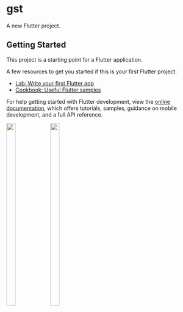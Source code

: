 # gst

A new Flutter project.

## Getting Started

This project is a starting point for a Flutter application.

A few resources to get you started if this is your first Flutter project:

- [Lab: Write your first Flutter app](https://docs.flutter.dev/get-started/codelab)
- [Cookbook: Useful Flutter samples](https://docs.flutter.dev/cookbook)

For help getting started with Flutter development, view the
[online documentation](https://docs.flutter.dev/), which offers tutorials,
samples, guidance on mobile development, and a full API reference.
<p>
  <img src = "https://user-images.githubusercontent.com/114208600/218414103-858e53af-dffe-4b59-8a8c-2b367d5ab834.png" width=22% height=35%>
   <img src = "https://user-images.githubusercontent.com/114208600/218414147-af11ec8f-3226-42a9-a95d-b2325d293931.png" width=22% height=35%>
 
</p>


